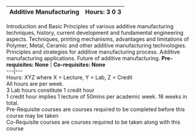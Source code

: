 **Additive Manufacturing** | **Hours: 3 0 3**  
---|---  
Introduction and Basic Principles of various additive manufacturing techniques, history, current development and fundamental engineering aspects. Techniques, printing mechanisms, advantages and limitations of Polymer, Metal, Ceramic and other additive manufacturing technologies. Principles and strategies for additive manufacturing process. Additive manufacturing applications. Future of additive manufacturing.
**Pre-requisites: None** | **Co-requisites: None**  
---|---  
Hours: XYZ where X = Lecture, Y = Lab, Z = Credit  
All hours are per week.  
3 Lab hours constitute 1 credit hour  
1 credit hour implies 1 lecture of 50mins per academic week. 16 weeks in total.  
Pre-Requisite courses are courses required to be completed before this course may be taken  
Co-Requisite courses are courses required to be taken along with this course
